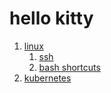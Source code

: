 # hello kitty
1. [linux](./linux/base.md)
   1. [ssh](notes/blob/main/linux/ssh/base.md)
   2. [bash shortcuts](notes/blob/main/kubernetes/bash_shortcuts.md)
2. [kubernetes](notes/blob/main/kubernetes/base.md)